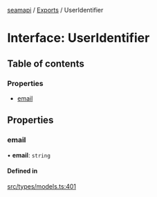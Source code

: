 [seamapi](../README.md) / [Exports](../modules.md) / UserIdentifier

# Interface: UserIdentifier

## Table of contents

### Properties

- [email](UserIdentifier.md#email)

## Properties

### email

• **email**: `string`

#### Defined in

[src/types/models.ts:401](https://github.com/seamapi/javascript/blob/main/src/types/models.ts#L401)
